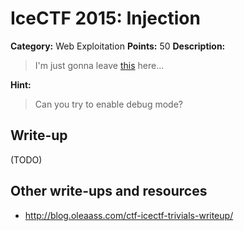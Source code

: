 # IceCTF 2015: Injection

**Category:** Web Exploitation
**Points:** 50
**Description:** 

> I'm just gonna leave <a target='_blank' href='http://web2015.icec.tf/injection'>this</a> here...

**Hint:**

> Can you try to enable debug mode?

## Write-up

(TODO)

## Other write-ups and resources

* <http://blog.oleaass.com/ctf-icectf-trivials-writeup/>
